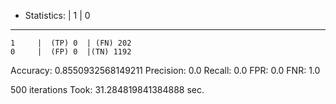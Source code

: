 * Statistics: 
          |    1     |    0     
--------------------------------
    1     |  (TP) 0  | (FN) 202 
    0     |  (FP) 0  |(TN) 1192 
Accuracy: 0.8550932568149211
Precision: 0.0
Recall: 0.0
FPR: 0.0
FNR: 1.0

500 iterations
Took: 31.284819841384888 sec.